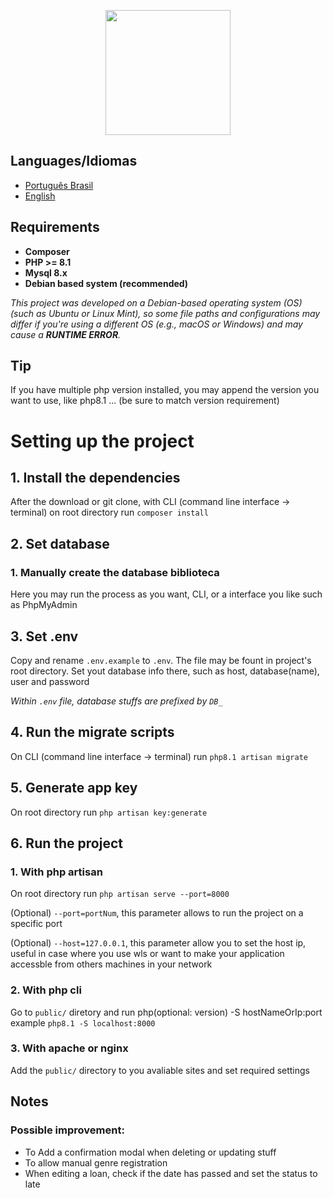 <p align="center"><a href="https://laravel.com" target="_blank"><img src="https://raw.githubusercontent.com/laravel/art/master/logo-lockup/5%20SVG/2%20CMYK/1%20Full%20Color/laravel-logolockup-cmyk-red.svg" width="200"></a></p>

## Languages/Idiomas
- [Português Brasil](README.md)
- [English](README.en.md)

## Requirements
- __Composer__
- __PHP >= 8.1__
- __Mysql 8.x__
- __Debian based system (recommended)__

_This project was developed on a Debian-based operating system (OS) (such as Ubuntu or Linux Mint), so some file paths and configurations may differ if you're using a different OS (e.g., macOS or Windows) and may cause a **RUNTIME ERROR**._


## Tip
If you have multiple php version installed, you may append the version you want to use, like php8.1 ... (be sure to match version requirement)

# Setting up the project
## 1. Install the dependencies
After the download or git clone, with CLI (command line interface -> terminal) on root directory run `composer install`


## 2. Set database
### 1. Manually create the database biblioteca
Here you may run the process as you want, CLI, or a interface you like such as PhpMyAdmin


## 3. Set .env
Copy and rename `.env.example` to `.env`. The file may be fount in project's root directory.
Set yout database info there, such as host, database(name), user and password

_Within `.env` file, database stuffs are prefixed by `DB_`_

## 4. Run the migrate scripts
On CLI (command line interface -> terminal) run `php8.1 artisan migrate`


## 5. Generate app key
On root directory run `php artisan key:generate`


## 6. Run the project
### 1. With php artisan
On root directory run `php artisan serve --port=8000`

(Optional) `--port=portNum`, this parameter allows to run the project on a specific port

(Optional) `--host=127.0.0.1`, this parameter allow you to set the host ip, useful in case where you use wls or want to make your application accessble from others machines in your network

### 2. With php cli
Go to `public/` diretory and run php(optional: version) -S hostNameOrIp:port
example `php8.1 -S localhost:8000`

### 3. With apache or nginx
Add the `public/` directory to you avaliable sites and set required settings


## Notes
### Possible improvement:
- To Add a confirmation modal when deleting or updating stuff
- To allow manual genre registration
- When editing a loan, check if the date has passed and set the status to late

